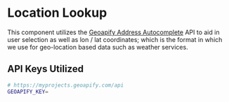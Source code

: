 # Location Lookup 

This component utilizes the [Geoapify Address Autocomplete](https://apidocs.geoapify.com/docs/geocoding/address-autocomplete) API to aid in user selection as well as lon / lat coordinates; which is the format in which we use for geo-location based data such as weather services. 

## API Keys Utilized

```sh
# https://myprojects.geoapify.com/api
GEOAPIFY_KEY=
```
